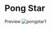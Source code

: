 
# Pong Star

Preview
![pongstar1](https://user-images.githubusercontent.com/70921648/112347518-98867680-8ccf-11eb-9152-f2f8d05b9826.gif)
